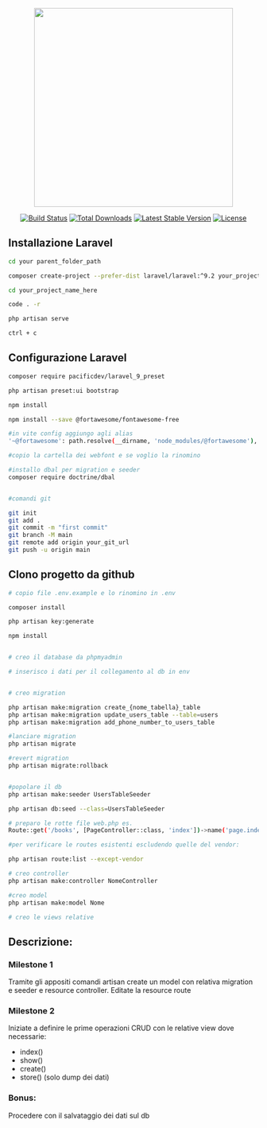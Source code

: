 <p align="center"><a href="https://laravel.com" target="_blank"><img src="https://raw.githubusercontent.com/laravel/art/master/logo-lockup/5%20SVG/2%20CMYK/1%20Full%20Color/laravel-logolockup-cmyk-red.svg" width="400"></a></p>

<p align="center">
<a href="https://travis-ci.org/laravel/framework"><img src="https://travis-ci.org/laravel/framework.svg" alt="Build Status"></a>
<a href="https://packagist.org/packages/laravel/framework"><img src="https://img.shields.io/packagist/dt/laravel/framework" alt="Total Downloads"></a>
<a href="https://packagist.org/packages/laravel/framework"><img src="https://img.shields.io/packagist/v/laravel/framework" alt="Latest Stable Version"></a>
<a href="https://packagist.org/packages/laravel/framework"><img src="https://img.shields.io/packagist/l/laravel/framework" alt="License"></a>
</p>

## Installazione Laravel

```bash
cd your parent_folder_path

composer create-project --prefer-dist laravel/laravel:^9.2 your_project_name_here

cd your_project_name_here

code . -r

php artisan serve

ctrl + c

```
## Configurazione Laravel
```bash
composer require pacificdev/laravel_9_preset

php artisan preset:ui bootstrap

npm install

npm install --save @fortawesome/fontawesome-free

#in vite config aggiungo agli alias
'~@fortawesome': path.resolve(__dirname, 'node_modules/@fortawesome'),

#copio la cartella dei webfont e se voglio la rinomino

#installo dbal per migration e seeder
composer require doctrine/dbal


#comandi git

git init
git add .
git commit -m "first commit"
git branch -M main
git remote add origin your_git_url 
git push -u origin main


```
## Clono progetto da github 

```bash
# copio file .env.example e lo rinomino in .env

composer install

php artisan key:generate

npm install


# creo il database da phpmyadmin

# inserisco i dati per il collegamento al db in env


# creo migration

php artisan make:migration create_{nome_tabella}_table 
php artisan make:migration update_users_table --table=users
php artisan make:migration add_phone_number_to_users_table  

#lanciare migration
php artisan migrate

#revert migration
php artisan migrate:rollback


#popolare il db
php artisan make:seeder UsersTableSeeder

php artisan db:seed --class=UsersTableSeeder

# preparo le rotte file web.php es. 
Route::get('/books', [PageController::class, 'index'])->name('page.index');

#per verificare le routes esistenti escludendo quelle del vendor:

php artisan route:list --except-vendor

# creo controller
php artisan make:controller NomeController

#creo model
php artisan make:model Nome

# creo le views relative


```
## Descrizione:

### Milestone 1
Tramite gli appositi comandi artisan create un model con relativa migration e seeder e resource controller.
Editate la resource route
### Milestone 2
Iniziate a definire le prime operazioni CRUD con le relative view dove necessarie:
- index()
- show()
- create()
- store() (solo dump dei dati)
### Bonus:
Procedere con il salvataggio dei dati sul db
